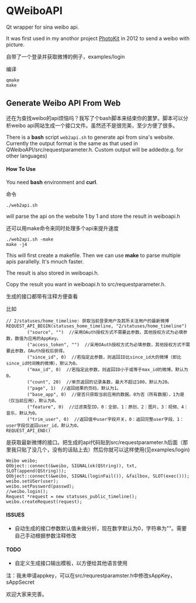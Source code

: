 QWeiboAPI
=========

Qt wrapper for sina weibo api.

It was first used in my anothor project [PhotoKit](https://github.com/wang-bin/PhotoKit) in 2012 to send a weibo with picture.

自带了一个登录并获取微博的例子，examples/login

编译

    qmake
    make


## Generate Weibo API From Web

还在为查找weibo的api烦恼吗？我写了个bash脚本来结束你的噩梦。脚本可以分析weibo api网站生成一个接口文件。虽然还不是很完美，至少方便了很多。

There is a **bash** script `web2api.sh` to generate api from sina's website. Currently the output format is the same as that used in QWeiboAPI/src/requestparameter.h. Custom output will be added(e.g. for other languages)

#### How To Use

You need **bash** environment and **curl**.

命令

    ./web2api.sh

will parse the api on the website 1 by 1 and store the result in weiboapi.h

还可以用make命令来同时处理多个api来提升速度

    ./web2api.sh -make
    make -j4

This will first create a makefile. Then we can use **make** to parse multiple apis parallelly. It's mnuch faster.

The result is also stored in weiboapi.h.

Copy the result you want in weiboapi.h to src/requestparameter.h.

生成的接口都带有注释方便查看

比如

    // 2/statuses/home_timeline: 获取当前登录用户及其所关注用户的最新微博 
    REQUEST_API_BEGIN(statuses_home_timeline, "2/statuses/home_timeline")
            ("source", "")  //采用OAuth授权方式不需要此参数，其他授权方式为必填参数，数值为应用的AppKey。
            ("access_token", "")  //采用OAuth授权方式为必填参数，其他授权方式不需要此参数，OAuth授权后获得。
            ("since_id", 0)  //若指定此参数，则返回ID比since_id大的微博（即比since_id时间晚的微博），默认为0。
            ("max_id", 0)  //若指定此参数，则返回ID小于或等于max_id的微博，默认为0。
            ("count", 20)  //单页返回的记录条数，最大不超过100，默认为20。
            ("page", 1)  //返回结果的页码，默认为1。
            ("base_app", 0)  //是否只获取当前应用的数据。0为否（所有数据），1为是（仅当前应用），默认为0。
            ("feature", 0)  //过滤类型ID，0：全部、1：原创、2：图片、3：视频、4：音乐，默认为0。
            ("trim_user", 0)  //返回值中user字段开关，0：返回完整user字段、1：user字段仅返回user_id，默认为0。
    REQUEST_API_END()



是获取最新微博的接口。把生成的api代码贴到src/requestparameter.h后面（那里我只贴了没几个，没有的话贴上去）然后你就可以这样使用(见examples/login)

    Weibo weibo;
    QObject::connect(&weibo, SIGNAL(ok(QString)), txt, SLOT(append(QString)));
    QObject::connect(&weibo, SIGNAL(loginFail()), &failbox, SLOT(exec()));
    weibo.setUSer(user);
    weibo.setPassword(passwd);
    //weibo.login();
    Request *request = new statuses_public_timeline();
    weibo.createRequest(request);

#### ISSUES

- 自动生成的接口参数默认值未做分析，现在数字默认为0，字符串为""。需要自己手动根据参数注释修改

#### TODO

- 自定义生成接口输出模板，以方便给其他语言使用

注：我未申请appkey，可以在src/requrestparamster.h中修改sAppKey，sAppSecret

欢迎大家来完善。

